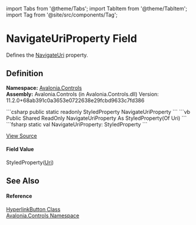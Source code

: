 import Tabs from '@theme/Tabs'; 
import TabItem from '@theme/TabItem'; 
import Tag from '@site/src/components/Tag'; 

# NavigateUriProperty Field


Defines the <a href="P_Avalonia_Controls_HyperlinkButton_NavigateUri">NavigateUri</a> property.



## Definition
**Namespace:** <a href="N_Avalonia_Controls">Avalonia.Controls</a>  
**Assembly:** Avalonia.Controls (in Avalonia.Controls.dll) Version: 11.2.0+68ab391c0a3653e0722638e29fcbd9633c7fd386

<Tabs groupId="api-code-preview">
<TabItem value="csharp" label="C#">
```csharp
public static readonly StyledProperty<Uri?> NavigateUriProperty
```
</TabItem>
<TabItem value="vb" label="VB">
```vb
Public Shared ReadOnly NavigateUriProperty As StyledProperty(Of Uri)
```
</TabItem>
<TabItem value="fsharp" label="F#">
```fsharp
static val NavigateUriProperty: StyledProperty<Uri>
```
</TabItem>
</Tabs>



<a href="https://github.com/AvaloniaUI/Avalonia/tree/master/srcAvalonia.Controls/HyperlinkButton.cs" title="View the source code">View Source</a>



#### Field Value
StyledProperty(<a href="https://learn.microsoft.com/dotnet/api/system.uri" target="_blank" rel="noopener noreferrer">Uri</a>)

## See Also


#### Reference
<a href="T_Avalonia_Controls_HyperlinkButton">HyperlinkButton Class</a>  
<a href="N_Avalonia_Controls">Avalonia.Controls Namespace</a>  
